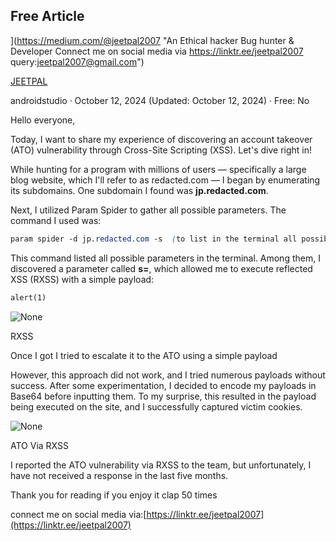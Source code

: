 ## Free Article


](https://medium.com/@jeetpal2007 "An Ethical hacker Bug hunter & Developer Connect me on social media via https://linktr.ee/jeetpal2007 query:jeetpal2007@gmail.com")

[JEETPAL](https://medium.com/@jeetpal2007 "An Ethical hacker Bug hunter & Developer Connect me on social media via https://linktr.ee/jeetpal2007 query:jeetpal2007@gmail.com")

androidstudio · October 12, 2024 (Updated: October 12, 2024) · Free: No

Hello everyone,

Today, I want to share my experience of discovering an account takeover (ATO) vulnerability through Cross-Site Scripting (XSS). Let's dive right in!

While hunting for a program with millions of users — specifically a large blog website, which I'll refer to as redacted.com — I began by enumerating its subdomains. One subdomain I found was **jp.redacted.com**.

Next, I utilized Param Spider to gather all possible parameters. The command I used was:

```css
param spider -d jp.redacted.com -s  (to list in the terminal all possible parameters0
```

This command listed all possible parameters in the terminal. Among them, I discovered a parameter called **s=**, which allowed me to execute reflected XSS (RXSS) with a simple payload:

```xml
alert(1)
```

![None](https://miro.medium.com/v2/resize:fit:700/1*RoZet6wDPJj_WVBnv9x3iQ.png)

RXSS

Once I got I tried to escalate it to the ATO using a simple payload

However, this approach did not work, and I tried numerous payloads without success. After some experimentation, I decided to encode my payloads in Base64 before inputting them. To my surprise, this resulted in the payload being executed on the site, and I successfully captured victim cookies.

![None](https://miro.medium.com/v2/resize:fit:700/1*Y2y1BGAfk8SIIUha_AuRMQ.png)

ATO Via RXSS

I reported the ATO vulnerability via RXSS to the team, but unfortunately, I have not received a response in the last five months.

Thank you for reading if you enjoy it clap 50 times

connect me on social media via:[https://linktr.ee/jeetpal2007](https://linktr.ee/jeetpal2007)